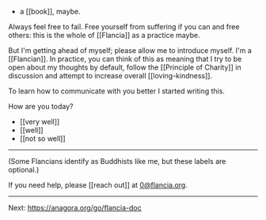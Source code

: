- a [[book]], maybe.

Always feel free to fail. Free yourself from suffering if you can and free others: this is the whole of [[Flancia]] as a practice maybe.

But I'm getting ahead of myself; please allow me to introduce myself. I'm a [[Flancian]]. In practice, you can think of this as meaning that I try to be open about my thoughts by default, follow the [[Principle of Charity]] in discussion and attempt to increase overall [[loving-kindness]]. 

To learn how to communicate with you better I started writing this.


How are you today?

- [[very well]]
- [[well]]
- [[not so well]]

<hr />

(Some Flancians identify as Buddhists like me, but these labels are optional.)

If you need help, please [[reach out]] at 0@flancia.org.

<hr />

Next: https://anagora.org/go/flancia-doc